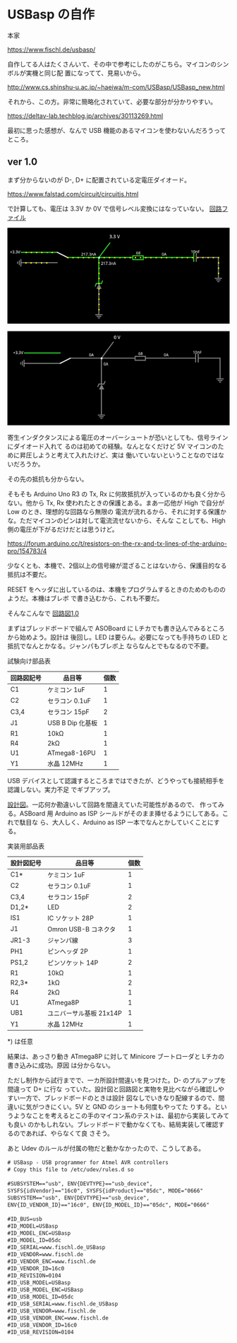 # USBasp の自作

本家

https://www.fischl.de/usbasp/

自作してる人はたくさんいて、その中で参考にしたのがこちら。マイコンのシンボルが実機と同じ配
置になってて、見易いから。

http://www.cs.shinshu-u.ac.jp/~haeiwa/m-com/USBasp/USBasp_new.html

それから、この方。非常に簡略化されていて、必要な部分が分かりやすい。

https://deltav-lab.techblog.jp/archives/30113269.html

最初に思った感想が、なんで USB 機能のあるマイコンを使わないんだろうってところ。

## ver 1.0

まず分からないのが D-, D+ に配置されている定電圧ダイオード。

https://www.falstad.com/circuit/circuitjs.html

で計算しても、電圧は 3.3V か 0V で信号レベル変換にはなっていない。
[回路ファイル](./misc/USB-D_Diode_why.txt)

![D が High](./misc/USB-D_High.png)

![D が Low](./misc/USB-D_Low.png)

寄生インダクタンスによる電圧のオーバーシュートが恐いとしても、信号ラインにダイオード入れて
るのは初めての経験。なんとなくだけど 5V マイコンのために昇圧しようと考えて入れたけど、実は
働いていないということなのではないだろうか。

その先の抵抗も分からない。

そもそも Arduino Uno R3 の Tx, Rx に何故抵抗が入っているのかも良く分からない。他から Tx,
Rx 使われたときの保護とある。まあ一応他が High で自分が Low のとき、理想的な回路なら無限の
電流が流れるから、それに対する保護かな。ただマイコンのピンは対して電流流せないから、そんな
ことしても、High 側の電圧が下がるだけだとは思うけど。

https://forum.arduino.cc/t/resistors-on-the-rx-and-tx-lines-of-the-arduino-pro/154783/4

少なくとも、本機で、2個以上の信号線が混ざることはないから、保護目的なる抵抗は不要だ。

RESET をヘッダに出しているのは、本機をプログラムするときのためのもののようだ。本機はブレボ
で書き込むから、これも不要だ。

そんなこんなで
[回路図1.0](./kicad/USBasp_1.0/USBasp_1.0.pdf)

まずはブレッドボードで組んで ASOBoard に Lチカでも書き込んでみるところから始めよう。設計は
後回し。LED は要らん。必要になっても手持ちの LED と抵抗でなんとかなる。ジャンパもブレボ上
ならなんとでもなるので不要。

試験向け部品表

| 回路図記号 | 品目等 | 個数 |
| ---        | ---    | ---  |
| C1         | ケミコン 1uF | 1 |
| C2         | セラコン 0.1uF   | 1 |
| C3,4       | セラコン 15pF    | 2 |
| J1         | USB B Dip 化基板 | 1 |
| R1         | 10kΩ            | 1 |
| R4         | 2kΩ             | 1 |
| U1         | ATmega8-16PU     | 1 |
| Y1         | 水晶 12MHz       | 1 |

USB デバイスとして認識するところまではできたが、どうやっても接続相手を認識しない。実力不足
でギブアップ。

[設計図](./librecad/USBasp1.0.pdf)。一応何か勘違いして回路を間違えていた可能性があるので、
作ってみる。ASBoard 用 Arduino as ISP シールドがそのまま挿せるようにしてある。これで駄目な
ら、大人しく、Arduino as ISP 一本でなんとかしていくことにする。

実装用部品表

| 設計図記号 | 品目等                  | 個数 |
| ---        | ---                     | ---  |
| C1*        | ケミコン 1uF            | 1    |
| C2         | セラコン 0.1uF          | 1    |
| C3,4       | セラコン 15pF           | 2    |
| D1,2*      | LED                     | 2    |
| IS1        | IC ソケット 28P         | 1    |
| J1         | Omron USB-B コネクタ    | 1    |
| JR1-3      | ジャンパ線              | 3    |
| PH1        | ピンヘッダ 2P           | 1    |
| PS1,2      | ピンソケット 14P        | 2    |
| R1         | 10kΩ                   | 1    |
| R2,3*      | 1kΩ                    | 2    |
| R4         | 2kΩ                    | 1    |
| U1         | ATmega8P                | 1    |
| UB1        | ユニバーサル基板 21x14P | 1    |
| Y1         | 水晶 12MHz              | 1    |

*) は任意

結果は、あっさり動き ATmega8P に対して Minicore ブートローダと Lチカの書き込みに成功。原因
は分からない。

ただし制作から試行までで、一カ所設計間違いを見つけた。D- のプルアップを間違って D+ に行な
っていた。設計図と回路図と実物を見比べながら確認しやすい一方で、ブレッドボードのときは設計
図なしでいきなり配線するので、間違いに気がつきにくい。5V と GND のショートも何度もやってた
りする。というようなことを考えるとこの手のマイコン系のテストは、最初から実装してみても良い
のかもしれない。ブレッドボードで動かなくても、結局実装して確認するのであれば、やらなくて良
さそう。

あと Udev のルールが付属の物だと動かなかったので、こうしてある。

```
# USBasp - USB programmer for Atmel AVR controllers
# Copy this file to /etc/udev/rules.d so

#SUBSYSTEM=="usb", ENV{DEVTYPE}=="usb_device", SYSFS{idVendor}=="16c0", SYSFS{idProduct}=="05dc", MODE="0666"
SUBSYSTEM=="usb", ENV{DEVTYPE}=="usb_device", ENV{ID_VENDOR_ID}=="16c0", ENV{ID_MODEL_ID}=="05dc", MODE="0666"

#ID_BUS=usb
#ID_MODEL=USBasp
#ID_MODEL_ENC=USBasp
#ID_MODEL_ID=05dc
#ID_SERIAL=www.fischl.de_USBasp
#ID_VENDOR=www.fischl.de
#ID_VENDOR_ENC=www.fischl.de
#ID_VENDOR_ID=16c0
#ID_REVISION=0104
#ID_USB_MODEL=USBasp
#ID_USB_MODEL_ENC=USBasp
#ID_USB_MODEL_ID=05dc
#ID_USB_SERIAL=www.fischl.de_USBasp
#ID_USB_VENDOR=www.fischl.de
#ID_USB_VENDOR_ENC=www.fischl.de
#ID_USB_VENDOR_ID=16c0
#ID_USB_REVISION=0104
```

